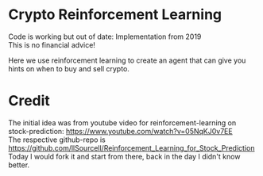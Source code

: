 # Crypto Reinforcement Learning

Code is working but out of date: Implementation from 2019  
This is no financial advice!

Here we use reinforcement learning to create an agent that can give you hints on when to buy and sell crypto.

# Credit

The initial idea was from youtube video for reinforcement-learning on stock-prediction: https://www.youtube.com/watch?v=05NqKJ0v7EE  
The respective github-repo is https://github.com/llSourcell/Reinforcement_Learning_for_Stock_Prediction   
Today I would fork it and start from there, back in the day I didn't know better.
